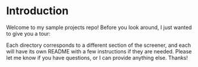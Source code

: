 # Introduction 

Welcome to my sample projects repo!  Before you look around, I just wanted to give you a tour:

Each directory corresponds to a different section of the screener, and each will have its own README with a few instructions if they are needed.  Please let me know if you have questions, or I can provide anything else. Thanks!  
